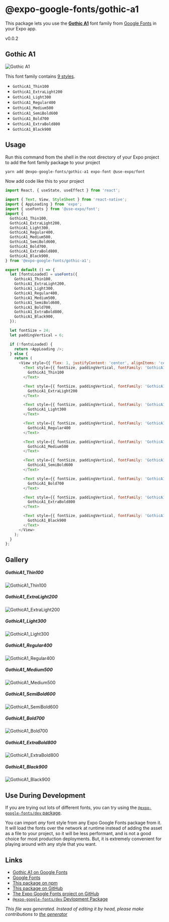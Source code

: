 # @expo-google-fonts/gothic-a1

This package lets you use the [**Gothic A1**](https://fonts.google.com/specimen/Gothic+A1) font family from [Google Fonts](https://fonts.google.com/) in your Expo app.

v0.0.2

## Gothic A1

![Gothic A1](./font-family.png)

This font family contains [9 styles](#gallery).

- `GothicA1_Thin100`
- `GothicA1_ExtraLight200`
- `GothicA1_Light300`
- `GothicA1_Regular400`
- `GothicA1_Medium500`
- `GothicA1_SemiBold600`
- `GothicA1_Bold700`
- `GothicA1_ExtraBold800`
- `GothicA1_Black900`

## Usage

Run this command from the shell in the root directory of your Expo project to add the font family package to your project
```sh
yarn add @expo-google-fonts/gothic-a1 expo-font @use-expo/font
```

Now add code like this to your project
```js
import React, { useState, useEffect } from 'react';

import { Text, View, StyleSheet } from 'react-native';
import { AppLoading } from 'expo';
import { useFonts } from '@use-expo/font';
import {
  GothicA1_Thin100,
  GothicA1_ExtraLight200,
  GothicA1_Light300,
  GothicA1_Regular400,
  GothicA1_Medium500,
  GothicA1_SemiBold600,
  GothicA1_Bold700,
  GothicA1_ExtraBold800,
  GothicA1_Black900,
} from '@expo-google-fonts/gothic-a1';

export default () => {
  let [fontsLoaded] = useFonts({
    GothicA1_Thin100,
    GothicA1_ExtraLight200,
    GothicA1_Light300,
    GothicA1_Regular400,
    GothicA1_Medium500,
    GothicA1_SemiBold600,
    GothicA1_Bold700,
    GothicA1_ExtraBold800,
    GothicA1_Black900,
  });

  let fontSize = 24;
  let paddingVertical = 6;

  if (!fontsLoaded) {
    return <AppLoading />;
  } else {
    return (
      <View style={{ flex: 1, justifyContent: 'center', alignItems: 'center' }}>
        <Text style={{ fontSize, paddingVertical, fontFamily: 'GothicA1_Thin100' }}>
          GothicA1_Thin100
        </Text>

        <Text style={{ fontSize, paddingVertical, fontFamily: 'GothicA1_ExtraLight200' }}>
          GothicA1_ExtraLight200
        </Text>

        <Text style={{ fontSize, paddingVertical, fontFamily: 'GothicA1_Light300' }}>
          GothicA1_Light300
        </Text>

        <Text style={{ fontSize, paddingVertical, fontFamily: 'GothicA1_Regular400' }}>
          GothicA1_Regular400
        </Text>

        <Text style={{ fontSize, paddingVertical, fontFamily: 'GothicA1_Medium500' }}>
          GothicA1_Medium500
        </Text>

        <Text style={{ fontSize, paddingVertical, fontFamily: 'GothicA1_SemiBold600' }}>
          GothicA1_SemiBold600
        </Text>

        <Text style={{ fontSize, paddingVertical, fontFamily: 'GothicA1_Bold700' }}>
          GothicA1_Bold700
        </Text>

        <Text style={{ fontSize, paddingVertical, fontFamily: 'GothicA1_ExtraBold800' }}>
          GothicA1_ExtraBold800
        </Text>

        <Text style={{ fontSize, paddingVertical, fontFamily: 'GothicA1_Black900' }}>
          GothicA1_Black900
        </Text>
      </View>
    );
  }
};

```

## Gallery

##### GothicA1_Thin100
![GothicA1_Thin100](./1ae3fbdff726cb716a361659f8efd51296b280ce94f4582c7eea6a69905050e0.ttf.png)

##### GothicA1_ExtraLight200
![GothicA1_ExtraLight200](./c2132aa2e6fae5ce3ac066aa23fc45e7a83571666c0b4cc9c4dd7bf734363f05.ttf.png)

##### GothicA1_Light300
![GothicA1_Light300](./91a462996301381a669ea6f51dc5030f155c0a85e896a575a5d80dfbd8471779.ttf.png)

##### GothicA1_Regular400
![GothicA1_Regular400](./a9676e8d54fdeef2976f9c8fde17f39fec21956933f3ee203655c2655f350e08.ttf.png)

##### GothicA1_Medium500
![GothicA1_Medium500](./4d0781b8cc09648594a3bba783b1d463592a004fea48584b181b631e2bfc9956.ttf.png)

##### GothicA1_SemiBold600
![GothicA1_SemiBold600](./94fbbaaaa3c999db13176f3b5a8cc657f1e471472f8efc8fd47d298191d6ea56.ttf.png)

##### GothicA1_Bold700
![GothicA1_Bold700](./e689bf118e2ff1a2884e3170b3d1829ccfdd0147baf98523e7fe0494299969f1.ttf.png)

##### GothicA1_ExtraBold800
![GothicA1_ExtraBold800](./db82d9a4e6dabe467f8879d6c23074f7bb1b8ea95857527aec64201e53126f6d.ttf.png)

##### GothicA1_Black900
![GothicA1_Black900](./ad367f71a0970215c6e16efbe180999b11228c398745e8021187b0aa608fdd2d.ttf.png)


## Use During Development

If you are trying out lots of different fonts, you can try using the [`@expo-google-fonts/dev` package](https://www.npmjs.com/package/@expo-google-fonts/dev).

You can import *any* font style from any Expo Google Fonts package from it. It will load the fonts
over the network at runtime instead of adding the asset as a file to your project, so it will be 
less performant, and is not a good choice for most production deployments. But, it is extremely convenient
for playing around with any style that you want.

## Links

- [Gothic A1 on Google Fonts](https://fonts.google.com/specimen/Gothic+A1)
- [Google Fonts](https://fonts.google.com/)
- [This package on npm](https://www.npmjs.com/package/@expo-google-fonts/gothic-a1)
- [This package on GitHub](https://github.com/expo/google-fonts/tree/master/font-packages/gothic-a1)
- [The Expo Google Fonts project on GitHub](https://github.com/expo/google-fonts)
- [`@expo-google-fonts/dev` Devlopment Package](https://github.com/expo/google-fonts/tree/master/font-packages/dev)


*This file was generated. Instead of editing it by head, please make contributions to [the generator](https://github.com/expo/google-fonts/tree/master/packages/generator)*
